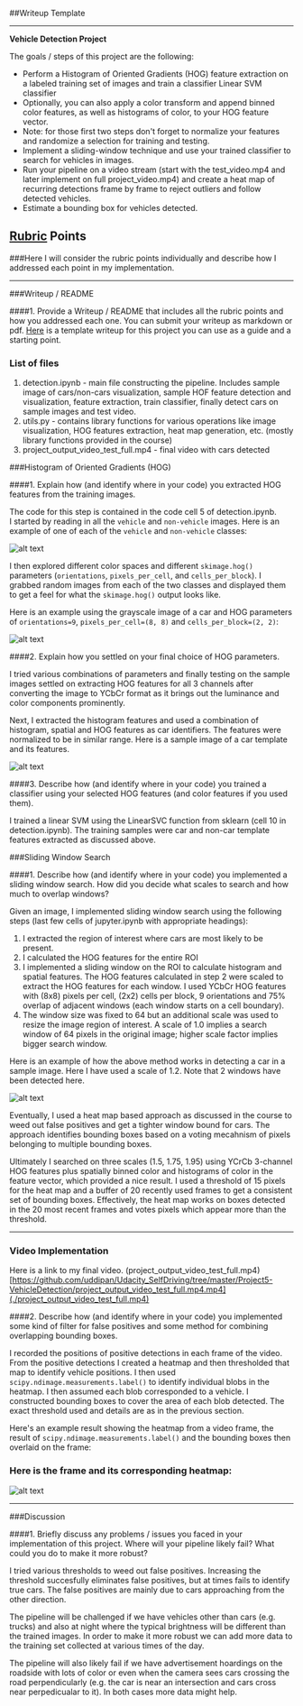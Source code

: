 ##Writeup Template

---

**Vehicle Detection Project**

The goals / steps of this project are the following:

* Perform a Histogram of Oriented Gradients (HOG) feature extraction on a labeled training set of images and train a classifier Linear SVM classifier
* Optionally, you can also apply a color transform and append binned color features, as well as histograms of color, to your HOG feature vector. 
* Note: for those first two steps don't forget to normalize your features and randomize a selection for training and testing.
* Implement a sliding-window technique and use your trained classifier to search for vehicles in images.
* Run your pipeline on a video stream (start with the test_video.mp4 and later implement on full project_video.mp4) and create a heat map of recurring detections frame by frame to reject outliers and follow detected vehicles.
* Estimate a bounding box for vehicles detected.


## [Rubric](https://review.udacity.com/#!/rubrics/513/view) Points
###Here I will consider the rubric points individually and describe how I addressed each point in my implementation.  

---
###Writeup / README

####1. Provide a Writeup / README that includes all the rubric points and how you addressed each one.  You can submit your writeup as markdown or pdf.  [Here](https://github.com/udacity/CarND-Vehicle-Detection/blob/master/writeup_template.md) is a template writeup for this project you can use as a guide and a starting point.  

### List of files
1. detection.ipynb - main file constructing the pipeline. Includes sample image of cars/non-cars visualization, sample HOF feature detection and visualization, feature extraction, train classifier, finally detect cars on sample images and test video.
2. utils.py - contains library functions for various operations like image visualization, HOG features extraction, heat map generation, etc. (mostly library functions provided in the course)
3. project_output_video_test_full.mp4 - final video with cars detected


###Histogram of Oriented Gradients (HOG)

####1. Explain how (and identify where in your code) you extracted HOG features from the training images.

The code for this step is contained in the code cell 5 of detection.ipynb.  
I started by reading in all the `vehicle` and `non-vehicle` images.  Here is an example of one of each of the `vehicle` and `non-vehicle` classes:

![alt text](car_nocar.png)

I then explored different color spaces and different `skimage.hog()` parameters (`orientations`, `pixels_per_cell`, and `cells_per_block`).  I grabbed random images from each of the two classes and displayed them to get a feel for what the `skimage.hog()` output looks like.

Here is an example using the grayscale image of a car and HOG parameters of `orientations=9`, `pixels_per_cell=(8, 8)` and `cells_per_block=(2, 2)`:

![alt text](hog.png)

####2. Explain how you settled on your final choice of HOG parameters.

I tried various combinations of parameters and finally testing on the sample images settled on extracting HOG features for all 3 channels after converting the image to YCbCr format as it brings out the luminance and color components prominently.

Next, I extracted the histogram features and used a combination of histogram, spatial and HOG features as car identifiers. The features were normalized to be in similar range. Here is a sample image of a car template and its features.

![alt text](features.png)

####3. Describe how (and identify where in your code) you trained a classifier using your selected HOG features (and color features if you used them).

I trained a linear SVM using the LinearSVC function from sklearn (cell 10 in detection.ipynb). The training samples were car and non-car template features extracted as discussed above.

###Sliding Window Search

####1. Describe how (and identify where in your code) you implemented a sliding window search.  How did you decide what scales to search and how much to overlap windows?

Given an image, I implemented sliding window search using the following steps (last few cells of jupyter.ipynb with appropriate headings):

1. I extracted the region of interest where cars are most likely to be present. 
2. I calculated the HOG features for the entire ROI 
3. I implemented a sliding window on the ROI to calculate histogram and spatial features. The HOG features calculated in step 2 were scaled to extract the HOG features for each window. I used YCbCr HOG features with (8x8) pixels per cell, (2x2) cells per block, 9 orientations and 75% overlap of adjacent windows (each window starts on a cell boundary).
4. The window size was fixed to 64 but an additional scale was used to resize the image region of interest. A scale of 1.0 implies a search window of 64 pixels in the original image; higher scale factor implies bigger search window.

Here is an example of how the above method works in detecting a car in a sample image. Here I have used a scale of 1.2. Note that 2 windows have been detected here.

![alt text](sample_box.png)

Eventually, I used a heat map based approach as discussed in the course to weed out false positives and get a tighter window bound for cars. The approach identifies bounding boxes based on a voting mecahnism of pixels belonging to multiple bounding boxes.

Ultimately I searched on three scales (1.5, 1.75, 1.95) using YCrCb 3-channel HOG features plus spatially binned color and histograms of color in the feature vector, which provided a nice result.  I used a threshold of 15 pixels for the heat map and a buffer of 20 recently used frames to get a consistent set of bounding boxes. Effectively, the heat map works on boxes detected in the 20 most recent frames and votes pixels which appear more than the threshold.

---

### Video Implementation

Here is a link to my final video. (project_output_video_test_full.mp4)
[https://github.com/uddipan/Udacity_SelfDriving/tree/master/Project5-VehicleDetection/project_output_video_test_full.mp4.mp4](./project_output_video_test_full.mp4)

####2. Describe how (and identify where in your code) you implemented some kind of filter for false positives and some method for combining overlapping bounding boxes.

I recorded the positions of positive detections in each frame of the video.  From the positive detections I created a heatmap and then thresholded that map to identify vehicle positions.  I then used `scipy.ndimage.measurements.label()` to identify individual blobs in the heatmap.  I then assumed each blob corresponded to a vehicle.  I constructed bounding boxes to cover the area of each blob detected. The exact threshold used and details are as in the previous section.

Here's an example result showing the heatmap from a video frame, the result of `scipy.ndimage.measurements.label()` and the bounding boxes then overlaid on the frame:

### Here is the frame and its corresponding heatmap:

![alt text](heatmap.png)

---

###Discussion

####1. Briefly discuss any problems / issues you faced in your implementation of this project.  Where will your pipeline likely fail?  What could you do to make it more robust?

I tried various thresholds to weed out false positives. Increasing the threshold succesfully eliminates false positives, but at times fails to identify true cars. The false positives are mainly due to cars approaching from the other direction. 

The pipeline will be challenged if we have vehicles other than cars (e.g. trucks) and also  at night where the typical brightness will be different than the trained images. In order to make it more robust we can add more data to the training set collected at various times of the day. 

The pipeline will also likely fail if we have advertisement hoardings on the roadside with lots of color or even when the camera sees cars crossing the road perpendicularly (e.g. the car is near an intersection and cars cross near perpedicualar to it). In both cases more data might help.

